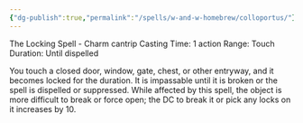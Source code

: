 ```yaml
---
{"dg-publish":true,"permalink":"/spells/w-and-w-homebrew/colloportus/"}
---
```


The Locking Spell - Charm cantrip 
Casting Time: 1 action 
Range: Touch 
Duration: Until dispelled 

You touch a closed door, window, gate, chest, or other entryway, and it becomes locked for the duration. It is impassable until it is broken or the spell is dispelled or suppressed. While affected by this spell, the object is more difficult to break or force open; the DC to break it or pick any locks on it increases by 10.